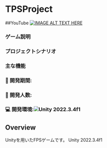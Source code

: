 # TPSProject
##YouTube
[![IMAGE ALT TEXT HERE](https://img.youtube.com/vi/QAILZ3XrHwk/0.jpg)](https://www.youtube.com/watch?v=QAILZ3XrHwk)
### ゲーム説明

### プロジェクトシナリオ

### 主な機能

### 📅 開発期間: 

### 👤 開発人数:

### 💻 開発環境:![Unity](https://img.shields.io/badge/unity-%23000000.svg?style=for-the-badge&logo=unity&logoColor=white) 2022.3.4f1



## Overview
Unityを用いたFPSゲームです。
Unity 2022.3.4f1

